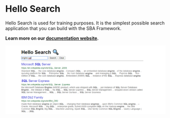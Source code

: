# Hello Search

Hello Search is used for training purposes. It is the simplest possible search application that you can build with the SBA Framework.

**Learn more on our [documentation website](https://github.com/pages/sinequa/sba-angular/modules/hello-search/hello-search.html).**

![Hello Search](/docs/assets/modules/hello-search.png)
